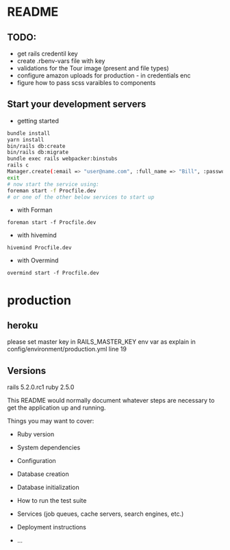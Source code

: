 # README

## TODO:
* get rails credentil key
* create .rbenv-vars file with key
* validations for the Tour image (present and file types)
* configure amazon uploads for production - in credentials enc
* figure how to pass scss varaibles to components

## Start your development servers

* getting started
```bash
bundle install
yarn install
bin/rails db:create
bin/rails db:migrate
bundle exec rails webpacker:binstubs
rails c
Manager.create(:email => "user@name.com", :full_name => "Bill", :password => 'password', :password_confirmation => 'password')
exit
# now start the service using:
foreman start -f Procfile.dev
# or one of the other below services to start up
```

* with Forman
```
foreman start -f Procfile.dev
```
* with hivemind
```
hivemind Procfile.dev
```

* with Overmind
```
overmind start -f Procfile.dev
```

# production
## heroku
please set master key in RAILS_MASTER_KEY env var as explain in config/environment/production.yml line 19

## Versions
rails 5.2.0.rc1
ruby 2.5.0

This README would normally document whatever steps are necessary to get the
application up and running.

Things you may want to cover:

* Ruby version

* System dependencies

* Configuration

* Database creation

* Database initialization

* How to run the test suite

* Services (job queues, cache servers, search engines, etc.)

* Deployment instructions

* ...
